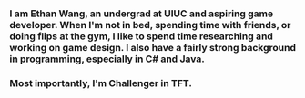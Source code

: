 ### I am Ethan Wang, an undergrad at UIUC and aspiring game developer. When I'm not in bed, spending time with friends, or doing flips at the gym, I like to spend time researching and working on game design. I also have a fairly strong background in programming, especially in C# and Java.

### Most importantly, I'm Challenger in TFT.
